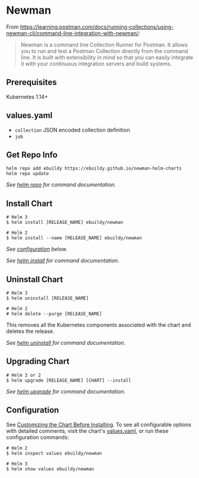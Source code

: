 # Newman

From https://learning.postman.com/docs/running-collections/using-newman-cli/command-line-integration-with-newman/:

> Newman is a command line Collection Runner for Postman. It allows you to run and test a Postman Collection directly from the command line.
> It is built with extensibility in mind so that you can easily integrate it with your continuous integration servers and build systems.

## Prerequisites

Kubernetes 1.14+

## values.yaml

* ``collection`` JSON encoded collection definition
* ``job``

## Get Repo Info

```console
helm repo add ebuildy https://ebuildy.github.io/newman-helm-charts
helm repo update
```

_See [helm repo](https://helm.sh/docs/helm/helm_repo/) for command documentation._

## Install Chart

```console
# Helm 3
$ helm install [RELEASE_NAME] ebuildy/newman

# Helm 2
$ helm install --name [RELEASE_NAME] ebuildy/newman
```

_See [configuration](#configuration) below._

_See [helm install](https://helm.sh/docs/helm/helm_install/) for command documentation._

## Uninstall Chart

```console
# Helm 3
$ helm uninstall [RELEASE_NAME]

# Helm 2
# helm delete --purge [RELEASE_NAME]
```

This removes all the Kubernetes components associated with the chart and deletes the release.

_See [helm uninstall](https://helm.sh/docs/helm/helm_uninstall/) for command documentation._

## Upgrading Chart

```console
# Helm 3 or 2
$ helm upgrade [RELEASE_NAME] [CHART] --install
```

_See [helm upgrade](https://helm.sh/docs/helm/helm_upgrade/) for command documentation._

## Configuration

See [Customizing the Chart Before Installing](https://helm.sh/docs/intro/using_helm/#customizing-the-chart-before-installing). To see all configurable options with detailed comments, visit the chart's [values.yaml](./values.yaml), or run these configuration commands:

```console
# Helm 2
$ helm inspect values ebuildy/newman

# Helm 3
$ helm show values ebuildy/newman
```

